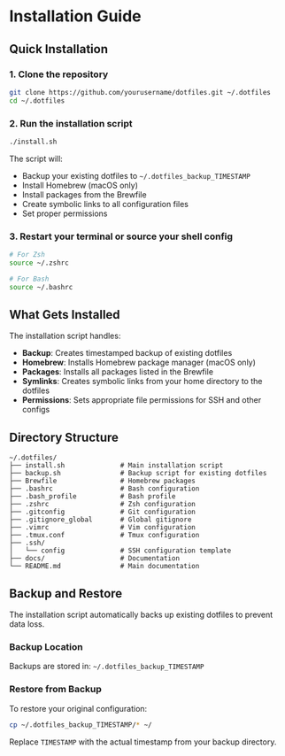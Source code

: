 # Installation Guide

## Quick Installation

### 1. Clone the repository

```bash
git clone https://github.com/yourusername/dotfiles.git ~/.dotfiles
cd ~/.dotfiles
```

### 2. Run the installation script

```bash
./install.sh
```

The script will:
- Backup your existing dotfiles to `~/.dotfiles_backup_TIMESTAMP`
- Install Homebrew (macOS only)
- Install packages from the Brewfile
- Create symbolic links to all configuration files
- Set proper permissions

### 3. Restart your terminal or source your shell config

```bash
# For Zsh
source ~/.zshrc

# For Bash
source ~/.bashrc
```

## What Gets Installed

The installation script handles:

- **Backup**: Creates timestamped backup of existing dotfiles
- **Homebrew**: Installs Homebrew package manager (macOS only)
- **Packages**: Installs all packages listed in the Brewfile
- **Symlinks**: Creates symbolic links from your home directory to the dotfiles
- **Permissions**: Sets appropriate file permissions for SSH and other configs

## Directory Structure

```
~/.dotfiles/
├── install.sh              # Main installation script
├── backup.sh               # Backup script for existing dotfiles
├── Brewfile                # Homebrew packages
├── .bashrc                 # Bash configuration
├── .bash_profile           # Bash profile
├── .zshrc                  # Zsh configuration
├── .gitconfig              # Git configuration
├── .gitignore_global       # Global gitignore
├── .vimrc                  # Vim configuration
├── .tmux.conf              # Tmux configuration
├── .ssh/
│   └── config              # SSH configuration template
├── docs/                   # Documentation
└── README.md               # Main documentation
```

## Backup and Restore

The installation script automatically backs up existing dotfiles to prevent data loss.

### Backup Location
Backups are stored in: `~/.dotfiles_backup_TIMESTAMP`

### Restore from Backup
To restore your original configuration:

```bash
cp ~/.dotfiles_backup_TIMESTAMP/* ~/
```

Replace `TIMESTAMP` with the actual timestamp from your backup directory.